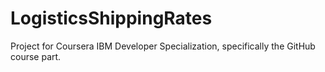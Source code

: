 # LogisticsShippingRates
Project for Coursera IBM Developer Specialization, specifically the GitHub course part.
